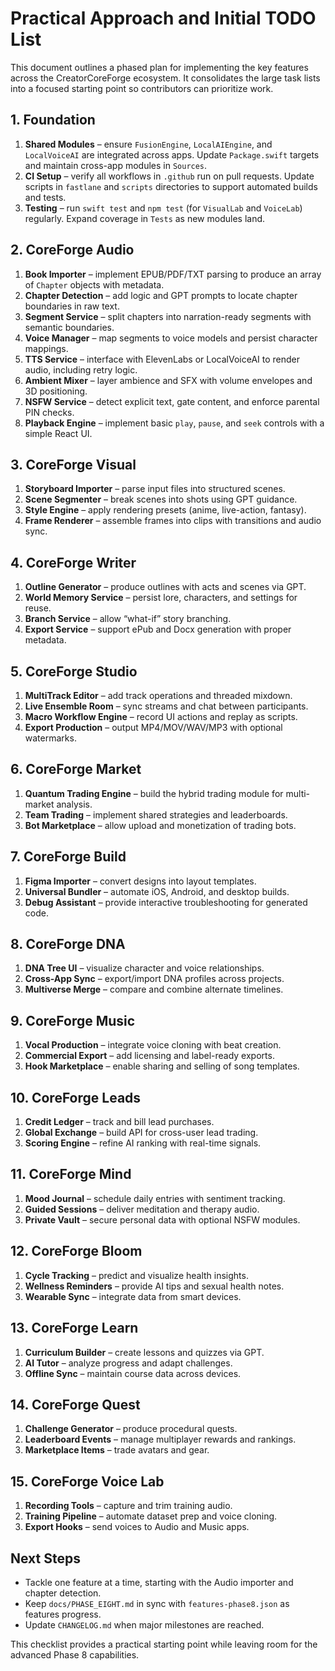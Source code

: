 # Practical Approach and Initial TODO List

This document outlines a phased plan for implementing the key features across the CreatorCoreForge ecosystem. It consolidates the large task lists into a focused starting point so contributors can prioritize work.

## 1. Foundation

1. **Shared Modules** – ensure `FusionEngine`, `LocalAIEngine`, and `LocalVoiceAI` are integrated across apps. Update `Package.swift` targets and maintain cross-app modules in `Sources`.
2. **CI Setup** – verify all workflows in `.github` run on pull requests. Update scripts in `fastlane` and `scripts` directories to support automated builds and tests.
3. **Testing** – run `swift test` and `npm test` (for `VisualLab` and `VoiceLab`) regularly. Expand coverage in `Tests` as new modules land.

## 2. CoreForge Audio

1. **Book Importer** – implement EPUB/PDF/TXT parsing to produce an array of `Chapter` objects with metadata.
2. **Chapter Detection** – add logic and GPT prompts to locate chapter boundaries in raw text.
3. **Segment Service** – split chapters into narration-ready segments with semantic boundaries.
4. **Voice Manager** – map segments to voice models and persist character mappings.
5. **TTS Service** – interface with ElevenLabs or LocalVoiceAI to render audio, including retry logic.
6. **Ambient Mixer** – layer ambience and SFX with volume envelopes and 3D positioning.
7. **NSFW Service** – detect explicit text, gate content, and enforce parental PIN checks.
8. **Playback Engine** – implement basic `play`, `pause`, and `seek` controls with a simple React UI.

## 3. CoreForge Visual

1. **Storyboard Importer** – parse input files into structured scenes.
2. **Scene Segmenter** – break scenes into shots using GPT guidance.
3. **Style Engine** – apply rendering presets (anime, live-action, fantasy).
4. **Frame Renderer** – assemble frames into clips with transitions and audio sync.

## 4. CoreForge Writer

1. **Outline Generator** – produce outlines with acts and scenes via GPT.
2. **World Memory Service** – persist lore, characters, and settings for reuse.
3. **Branch Service** – allow “what-if” story branching.
4. **Export Service** – support ePub and Docx generation with proper metadata.

## 5. CoreForge Studio

1. **MultiTrack Editor** – add track operations and threaded mixdown.
2. **Live Ensemble Room** – sync streams and chat between participants.
3. **Macro Workflow Engine** – record UI actions and replay as scripts.
4. **Export Production** – output MP4/MOV/WAV/MP3 with optional watermarks.

## 6. CoreForge Market

1. **Quantum Trading Engine** – build the hybrid trading module for multi-market analysis.
2. **Team Trading** – implement shared strategies and leaderboards.
3. **Bot Marketplace** – allow upload and monetization of trading bots.

## 7. CoreForge Build

1. **Figma Importer** – convert designs into layout templates.
2. **Universal Bundler** – automate iOS, Android, and desktop builds.
3. **Debug Assistant** – provide interactive troubleshooting for generated code.

## 8. CoreForge DNA

1. **DNA Tree UI** – visualize character and voice relationships.
2. **Cross-App Sync** – export/import DNA profiles across projects.
3. **Multiverse Merge** – compare and combine alternate timelines.

## 9. CoreForge Music

1. **Vocal Production** – integrate voice cloning with beat creation.
2. **Commercial Export** – add licensing and label-ready exports.
3. **Hook Marketplace** – enable sharing and selling of song templates.

## 10. CoreForge Leads

1. **Credit Ledger** – track and bill lead purchases.
2. **Global Exchange** – build API for cross-user lead trading.
3. **Scoring Engine** – refine AI ranking with real-time signals.

## 11. CoreForge Mind

1. **Mood Journal** – schedule daily entries with sentiment tracking.
2. **Guided Sessions** – deliver meditation and therapy audio.
3. **Private Vault** – secure personal data with optional NSFW modules.

## 12. CoreForge Bloom

1. **Cycle Tracking** – predict and visualize health insights.
2. **Wellness Reminders** – provide AI tips and sexual health notes.
3. **Wearable Sync** – integrate data from smart devices.

## 13. CoreForge Learn

1. **Curriculum Builder** – create lessons and quizzes via GPT.
2. **AI Tutor** – analyze progress and adapt challenges.
3. **Offline Sync** – maintain course data across devices.

## 14. CoreForge Quest

1. **Challenge Generator** – produce procedural quests.
2. **Leaderboard Events** – manage multiplayer rewards and rankings.
3. **Marketplace Items** – trade avatars and gear.

## 15. CoreForge Voice Lab

1. **Recording Tools** – capture and trim training audio.
2. **Training Pipeline** – automate dataset prep and voice cloning.
3. **Export Hooks** – send voices to Audio and Music apps.

## Next Steps

- Tackle one feature at a time, starting with the Audio importer and chapter detection.
- Keep `docs/PHASE_EIGHT.md` in sync with `features-phase8.json` as features progress.
- Update `CHANGELOG.md` when major milestones are reached.

This checklist provides a practical starting point while leaving room for the advanced Phase 8 capabilities.
